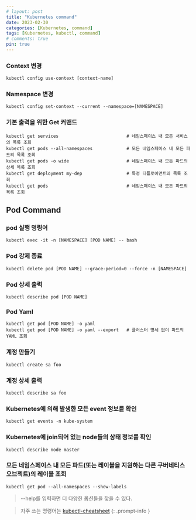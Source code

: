 ```yaml
---
# layout: post
title: "Kubernetes command"
date: 2023-02-30
categories: [Kubernetes, command]
tags: [Kubernetes, kubectl, command]
# comments: true
pin: true
---
```


### Context 변경
```
kubectl config use-context [context-name]
```


### Namespace 변경
```
kubectl config set-context --current --namespace=[NAMESPACE]
```

### 기본 출력을 위한 Get 커맨드
```
kubectl get services                          # 네임스페이스 내 모든 서비스의 목록 조회
kubectl get pods --all-namespaces             # 모든 네임스페이스 내 모든 파드의 목록 조회
kubectl get pods -o wide                      # 네임스페이스 내 모든 파드의 상세 목록 조회
kubectl get deployment my-dep                 # 특정 디플로이먼트의 목록 조회
kubectl get pods                              # 네임스페이스 내 모든 파드의 목록 조회

```


## Pod Command
### pod 실행 명령어
```
kubectl exec -it -n [NAMESPACE] [POD NAME] -- bash
```

### Pod 강제 종료
```
kubectl delete pod [POD NAME] --grace-period=0 --force -n [NAMESPACE]
```

### Pod 상세 출력
```
kubectl describe pod [POD NAME]
```
### Pod Yaml
```
kubectl get pod [POD NAME] -o yaml
kubectl get pod [POD NAME] -o yaml --export   # 클러스터 명세 없이 파드의 YAML 조회
```





### 계정 만들기
```
kubectl create sa foo
```

### 계정 상세 출력
```
kubectl describe sa foo
```





### Kubernetes에 의해 발생한 모든 event 정보를 확인
```
kubectl get events -n kube-system
```

### Kubernetes에 join되어 있는 node들의 상태 정보를 확인
```
kubectl describe node master
```

### 모든 네임스페이스 내 모든 파드(또는 레이블을 지원하는 다른 쿠버네티스 오브젝트)의 레이블 조회
```
kubectl get pod --all-namespaces --show-labels
```

> --help를 입력하면 더 다양한 옵션들을 찾을 수 있다.

> 자주 쓰는 명령어는 [kubectl-cheatsheet](https://kubernetes.io/docs/reference/kubectl/cheatsheet/)
{: .prompt-info }